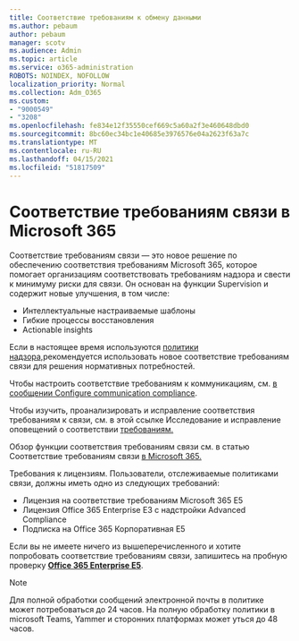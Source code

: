 ```yaml
---
title: Соответствие требованиям к обмену данными
ms.author: pebaum
author: pebaum
manager: scotv
ms.audience: Admin
ms.topic: article
ms.service: o365-administration
ROBOTS: NOINDEX, NOFOLLOW
localization_priority: Normal
ms.collection: Adm_O365
ms.custom:
- "9000549"
- "3208"
ms.openlocfilehash: fe834e12f35550cef669c5a60a2f3e460648dbd0
ms.sourcegitcommit: 8bc60ec34bc1e40685e3976576e04a2623f63a7c
ms.translationtype: MT
ms.contentlocale: ru-RU
ms.lasthandoff: 04/15/2021
ms.locfileid: "51817509"
---
```

# <a name="communication-compliance-in-microsoft-365"></a>Соответствие требованиям связи в Microsoft 365

Соответствие требованиям связи — это новое решение по обеспечению соответствия требованиям Microsoft 365, которое помогает организациям соответствовать требованиям надзора и свести к минимуму риски для связи. Он основан на функции Supervision и содержит новые улучшения, в том числе:

- Интеллектуальные настраиваемые шаблоны
- Гибкие процессы восстановления
- Actionable insights

Если в настоящее время используются [политики надзора,](https://docs.microsoft.com/microsoft-365/compliance/supervision-policies)рекомендуется использовать новое соответствие требованиям связи для решения нормативных потребностей.

Чтобы настроить соответствие требованиям к коммуникациям, см. [в сообщении Configure communication compliance](https://docs.microsoft.com/microsoft-365/compliance/communication-compliance-configure).

Чтобы изучить, проанализировать и исправление соответствия требованиям к связи, см. в этой ссылке Исследование и исправление оповещений о соответствии [требованиям.](https://docs.microsoft.com/microsoft-365/compliance/communication-compliance-investigate-remediate)

Обзор функции соответствия требованиям связи см. в статью Соответствие требованиям связи [в Microsoft 365.](https://docs.microsoft.com/microsoft-365/compliance/communication-compliance)

Требования к лицензиям. Пользователи, отслеживаемые политиками связи, должны иметь одно из следующих требований:

- Лицензия на соответствие требованиям Microsoft 365 E5
- Лицензия Office 365 Enterprise E3 с надстройки Advanced Compliance
- Подписка на Office 365 Корпоративная E5

Если вы не имеете ничего из вышеперечисленного и хотите попробовать соответствие требованиям связи, запишитесь на пробную проверку **[Office 365 Enterprise E5](https://go.microsoft.com/fwlink/p/?LinkID=698279)**.

> [!NOTE]
> Для полной обработки сообщений электронной почты в политике может потребоваться до 24 часов. На полную обработку политики в microsoft Teams, Yammer и сторонних платформах может уться до 48 часов.
